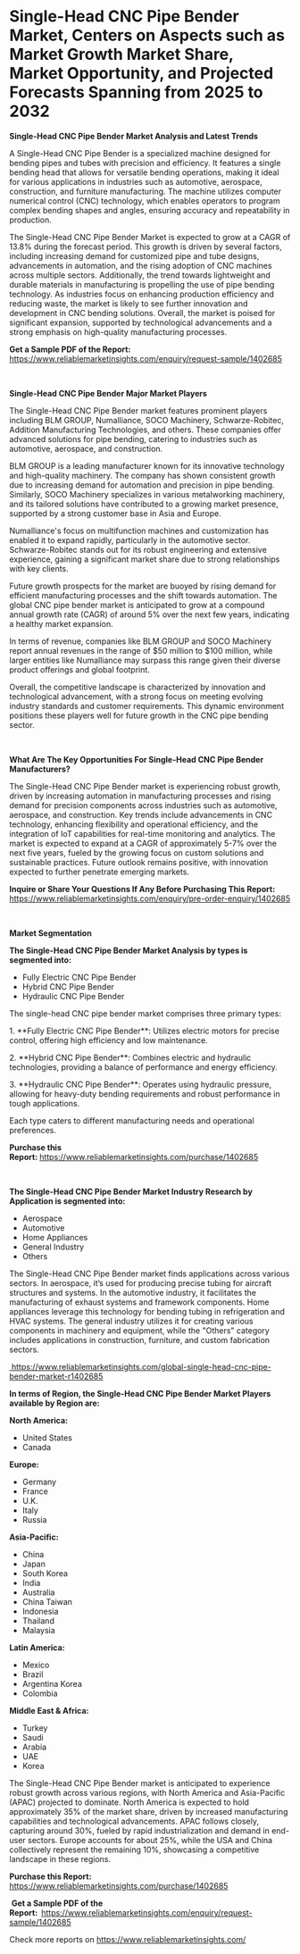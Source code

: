 <p><h1>Single-Head CNC Pipe Bender Market, Centers on Aspects such as Market Growth Market Share, Market Opportunity, and Projected Forecasts Spanning from 2025 to 2032</h1></p><p><strong>Single-Head CNC Pipe Bender Market Analysis and Latest Trends</strong></p>
<p><p>A Single-Head CNC Pipe Bender is a specialized machine designed for bending pipes and tubes with precision and efficiency. It features a single bending head that allows for versatile bending operations, making it ideal for various applications in industries such as automotive, aerospace, construction, and furniture manufacturing. The machine utilizes computer numerical control (CNC) technology, which enables operators to program complex bending shapes and angles, ensuring accuracy and repeatability in production.</p><p>The Single-Head CNC Pipe Bender Market is expected to grow at a CAGR of 13.8% during the forecast period. This growth is driven by several factors, including increasing demand for customized pipe and tube designs, advancements in automation, and the rising adoption of CNC machines across multiple sectors. Additionally, the trend towards lightweight and durable materials in manufacturing is propelling the use of pipe bending technology. As industries focus on enhancing production efficiency and reducing waste, the market is likely to see further innovation and development in CNC bending solutions. Overall, the market is poised for significant expansion, supported by technological advancements and a strong emphasis on high-quality manufacturing processes.</p></p>
<p><strong>Get a Sample PDF of the Report:&nbsp;</strong> <a href="https://www.reliablemarketinsights.com/enquiry/request-sample/1402685?utm_campaign=2010&utm_medium=2&utm_source=Github&utm_content=ia&utm_term=12012025&utm_id=single-head-cnc-pipe-bender">https://www.reliablemarketinsights.com/enquiry/request-sample/1402685</a></p>
<p>&nbsp;</p>
<p><strong>Single-Head CNC Pipe Bender Major Market Players</strong></p>
<p><p>The Single-Head CNC Pipe Bender market features prominent players including BLM GROUP, Numalliance, SOCO Machinery, Schwarze-Robitec, Addition Manufacturing Technologies, and others. These companies offer advanced solutions for pipe bending, catering to industries such as automotive, aerospace, and construction.</p><p>BLM GROUP is a leading manufacturer known for its innovative technology and high-quality machinery. The company has shown consistent growth due to increasing demand for automation and precision in pipe bending. Similarly, SOCO Machinery specializes in various metalworking machinery, and its tailored solutions have contributed to a growing market presence, supported by a strong customer base in Asia and Europe.</p><p>Numalliance's focus on multifunction machines and customization has enabled it to expand rapidly, particularly in the automotive sector. Schwarze-Robitec stands out for its robust engineering and extensive experience, gaining a significant market share due to strong relationships with key clients.</p><p>Future growth prospects for the market are buoyed by rising demand for efficient manufacturing processes and the shift towards automation. The global CNC pipe bender market is anticipated to grow at a compound annual growth rate (CAGR) of around 5% over the next few years, indicating a healthy market expansion.</p><p>In terms of revenue, companies like BLM GROUP and SOCO Machinery report annual revenues in the range of $50 million to $100 million, while larger entities like Numalliance may surpass this range given their diverse product offerings and global footprint.</p><p>Overall, the competitive landscape is characterized by innovation and technological advancement, with a strong focus on meeting evolving industry standards and customer requirements. This dynamic environment positions these players well for future growth in the CNC pipe bending sector.</p></p>
<p>&nbsp;</p>
<p><strong>What Are The Key Opportunities For Single-Head CNC Pipe Bender Manufacturers?</strong></p>
<p><p>The Single-Head CNC Pipe Bender market is experiencing robust growth, driven by increasing automation in manufacturing processes and rising demand for precision components across industries such as automotive, aerospace, and construction. Key trends include advancements in CNC technology, enhancing flexibility and operational efficiency, and the integration of IoT capabilities for real-time monitoring and analytics. The market is expected to expand at a CAGR of approximately 5-7% over the next five years, fueled by the growing focus on custom solutions and sustainable practices. Future outlook remains positive, with innovation expected to further penetrate emerging markets.</p></p>
<p><strong>Inquire or Share Your Questions If Any Before Purchasing This Report:</strong> <a href="https://www.reliablemarketinsights.com/enquiry/pre-order-enquiry/1402685?utm_campaign=2010&utm_medium=2&utm_source=Github&utm_content=ia&utm_term=12012025&utm_id=single-head-cnc-pipe-bender">https://www.reliablemarketinsights.com/enquiry/pre-order-enquiry/1402685</a></p>
<p>&nbsp;</p>
<p><strong>Market Segmentation</strong></p>
<p><strong>The Single-Head CNC Pipe Bender Market Analysis by types is segmented into:</strong></p>
<p><ul><li>Fully Electric CNC Pipe Bender</li><li>Hybrid CNC Pipe Bender</li><li>Hydraulic CNC Pipe Bender</li></ul></p>
<p><p>The single-head CNC pipe bender market comprises three primary types: </p><p>1. **Fully Electric CNC Pipe Bender**: Utilizes electric motors for precise control, offering high efficiency and low maintenance.</p><p>2. **Hybrid CNC Pipe Bender**: Combines electric and hydraulic technologies, providing a balance of performance and energy efficiency.</p><p>3. **Hydraulic CNC Pipe Bender**: Operates using hydraulic pressure, allowing for heavy-duty bending requirements and robust performance in tough applications. </p><p>Each type caters to different manufacturing needs and operational preferences.</p></p>
<p><strong>Purchase this Report:&nbsp;</strong><a href="https://www.reliablemarketinsights.com/purchase/1402685?utm_campaign=2010&utm_medium=2&utm_source=Github&utm_content=ia&utm_term=12012025&utm_id=single-head-cnc-pipe-bender">https://www.reliablemarketinsights.com/purchase/1402685</a></p>
<p>&nbsp;</p>
<p><strong>The Single-Head CNC Pipe Bender Market Industry Research by Application is segmented into:</strong></p>
<p><ul><li>Aerospace</li><li>Automotive</li><li>Home Appliances</li><li>General Industry</li><li>Others</li></ul></p>
<p><p>The Single-Head CNC Pipe Bender market finds applications across various sectors. In aerospace, it’s used for producing precise tubing for aircraft structures and systems. In the automotive industry, it facilitates the manufacturing of exhaust systems and framework components. Home appliances leverage this technology for bending tubing in refrigeration and HVAC systems. The general industry utilizes it for creating various components in machinery and equipment, while the "Others" category includes applications in construction, furniture, and custom fabrication sectors.</p></p>
<p><a href="https://www.reliablemarketinsights.com/global-single-head-cnc-pipe-bender-market-r1402685?utm_campaign=2010&utm_medium=2&utm_source=Github&utm_content=ia&utm_term=12012025&utm_id=single-head-cnc-pipe-bender">&nbsp;https://www.reliablemarketinsights.com/global-single-head-cnc-pipe-bender-market-r1402685</a></p>
<p><strong>In terms of Region, the Single-Head CNC Pipe Bender Market Players available by Region are:</strong></p>
<p>
    <p> <strong> North America: </strong>
        <ul>
            <li>United States</li>
            <li>Canada</li>
        </ul>
        </p> 
    <p> <strong> Europe: </strong>
        <ul>
            <li>Germany</li>
            <li>France</li>
            <li>U.K.</li>
            <li>Italy</li>
            <li>Russia</li>
        </ul>
        </p> 
    <p> <strong> Asia-Pacific: </strong>
        <ul>
            <li>China</li>
            <li>Japan</li>
            <li>South Korea</li>
            <li>India</li>
            <li>Australia</li>
            <li>China Taiwan</li>
            <li>Indonesia</li>
            <li>Thailand</li>
            <li>Malaysia</li>
        </ul>
        </p> 
    <p> <strong> Latin America: </strong>
        <ul>
            <li>Mexico</li>
            <li>Brazil</li>
            <li>Argentina Korea</li>
            <li>Colombia</li>
        </ul>
        </p> 
    <p> <strong> Middle East & Africa: </strong>
        <ul>
            <li>Turkey</li>
            <li>Saudi</li>
            <li>Arabia</li>
            <li>UAE</li>
            <li>Korea</li>
        </ul>
    </p>
    </p>
<p><p>The Single-Head CNC Pipe Bender market is anticipated to experience robust growth across various regions, with North America and Asia-Pacific (APAC) projected to dominate. North America is expected to hold approximately 35% of the market share, driven by increased manufacturing capabilities and technological advancements. APAC follows closely, capturing around 30%, fueled by rapid industrialization and demand in end-user sectors. Europe accounts for about 25%, while the USA and China collectively represent the remaining 10%, showcasing a competitive landscape in these regions.</p></p>
<p><strong>Purchase this Report: </strong><a href="https://www.reliablemarketinsights.com/purchase/1402685?utm_campaign=2010&utm_medium=2&utm_source=Github&utm_content=ia&utm_term=12012025&utm_id=single-head-cnc-pipe-bender">https://www.reliablemarketinsights.com/purchase/1402685</a></p>
<p>&nbsp;<strong>Get a Sample PDF of the Report:&nbsp;&nbsp;</strong><a href="https://www.reliablemarketinsights.com/enquiry/request-sample/1402685?utm_campaign=2010&utm_medium=2&utm_source=Github&utm_content=ia&utm_term=12012025&utm_id=single-head-cnc-pipe-bender">https://www.reliablemarketinsights.com/enquiry/request-sample/1402685</a></p>
<p><strong></strong></p>
<p>Check more reports on <a href="https://www.reliablemarketinsights.com/?utm_campaign=2010&utm_medium=2&utm_source=Github&utm_content=ia&utm_term=12012025&utm_id=single-head-cnc-pipe-bender">https://www.reliablemarketinsights.com/</a></p>